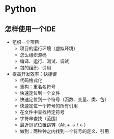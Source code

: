 # Python

## 怎样使用一个IDE

- 组织一个项目
    - 项目的运行环境（虚拟环境）
    - 怎么组织源码
    - 编译、运行、测试、调试
    - 包的组织、引用
- 提高开发效率：快捷键
    - 代码格式化
    - 重构：重名名符号
    - 快速定位到一个文件
    - 快速定位到一个符号（函数、变量、类、包）
    - 快速定位一个符号的所有引用
    - 在文件中查找特定符号
    - 字符串查找（范围）
    - 最近浏览位置跳转（Alt + -> / <-）
    - 做到：两秒钟之内找到一个符号的定义、引用
